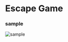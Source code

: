 # Escape Game  
  
### sample
![sample](https://user-images.githubusercontent.com/52477080/208220488-cec18111-d9c4-4d59-a608-2bc8bb77e607.gif)
